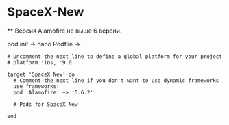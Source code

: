 # SpaceX-New

** Версия Alamofire не выше 6 версии.

 pod init -> nano Podfile -> 
 
``` 
# Uncomment the next line to define a global platform for your project
# platform :ios, '9.0'

target 'SpaceX New' do
  # Comment the next line if you don't want to use dynamic frameworks
  use_frameworks!
  pod 'Alamofire' ~> '5.6.2'

  # Pods for SpaceX New

end
```
